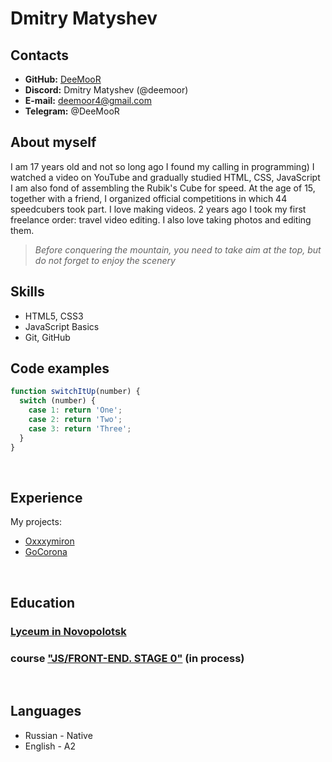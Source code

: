 # Dmitry Matyshev

## Contacts
- **GitHub:** [DeeMooR](https://github.com/DeeMooR)
- **Discord:** Dmitry Matyshev (@deemoor)
- **E-mail:** [deemoor4@gmail.com](http://gmail.com)
- **Telegram:** @DeeMooR

## About myself

I am 17 years old and not so long ago I found my calling in programming) I watched a video on YouTube and gradually studied HTML, CSS, JavaScript   
I am also fond of assembling the Rubik's Cube for speed. At the age of 15, together with a friend, I organized official competitions in which 44 speedcubers took part. I love making videos. 2 years ago I took my first freelance order: travel video editing.
I also love taking photos and editing them.  
> _Before conquering the mountain, you need to take aim at the top, but do not forget to enjoy the scenery_

## Skills
- HTML5, CSS3
- JavaScript Basics
- Git, GitHub

## Code examples
```javascript
function switchItUp(number) {
  switch (number) {
    case 1: return 'One';
    case 2: return 'Two';
    case 3: return 'Three';
  }
}
```
<br/>

## Experience
My projects:  
- [Oxxxymiron](https://deemoor.github.io/Oxxxymiron/)
- [GoCorona](https://deemoor.github.io/GoCorona/)
<br/>
   
## Education
### [Lyceum in Novopolotsk](https://ngl.by/)
### course ["JS/FRONT-END. STAGE 0"](https://rs.school/js-stage0/) (in process)
<br/> 
   
## Languages
- Russian - Native
- English - A2
